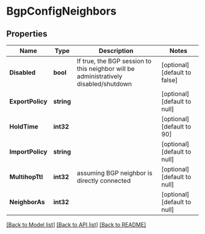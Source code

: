 # BgpConfigNeighbors

## Properties
Name | Type | Description | Notes
------------ | ------------- | ------------- | -------------
**Disabled** | **bool** | If true, the BGP session to this neighbor will be administratively disabled/shutdown | [optional] [default to false]
**ExportPolicy** | **string** |  | [optional] [default to null]
**HoldTime** | **int32** |  | [optional] [default to 90]
**ImportPolicy** | **string** |  | [optional] [default to null]
**MultihopTtl** | **int32** | assuming BGP neighbor is directly connected | [optional] [default to null]
**NeighborAs** | **int32** |  | [optional] [default to null]

[[Back to Model list]](../README.md#documentation-for-models) [[Back to API list]](../README.md#documentation-for-api-endpoints) [[Back to README]](../README.md)


